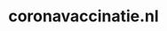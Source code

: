 ---
layout: post
title: "coronavaccinatie.nl"
internal_url: "/dutchgov/coronavaccinatie.nl.html"
subdomains_count: 2
all_subdomains_count: 2
urls_count: 2
ssl_rank: 100
http_rank: 75
url_link: /data/coronavaccinatie.nl/urls.txt
all_subdomains_link: /data/coronavaccinatie.nl/all_subdomains.txt
subdomains_link: /data/coronavaccinatie.nl/subdomains.txt
categories: dutchgov
---